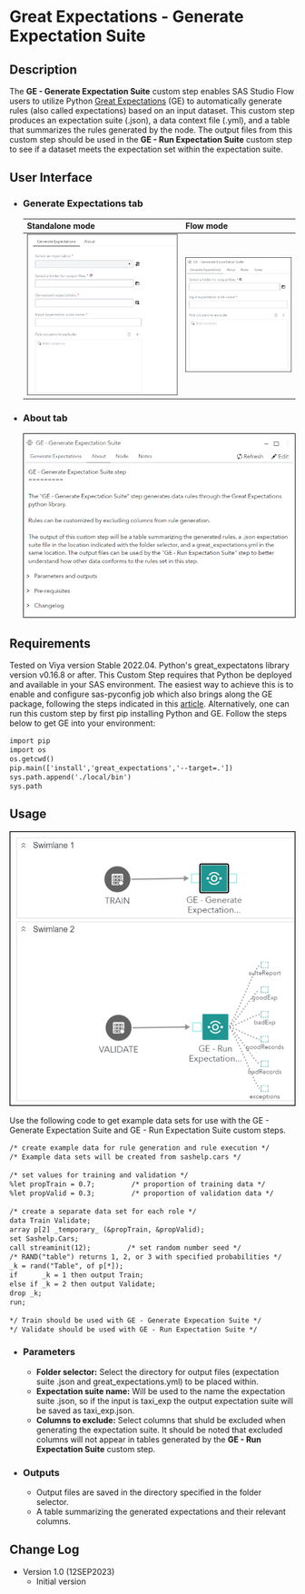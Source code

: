 # Great Expectations - Generate Expectation Suite

## Description

The **GE - Generate Expectation Suite** custom step enables SAS Studio Flow users to utilize Python [Great Expectations](https://greatexpectations.io/) (GE) to automatically generate rules (also called expectations) based on an input dataset. This custom step produces an expectation suite (.json), a data context file (.yml), and a table that summarizes the rules generated by the node. The output files from this custom step should be used in the **GE - Run Expectation Suite** custom step to see if a dataset meets the expectation set within the expectation suite.

## User Interface

* ### Generate Expectations tab ###

   | Standalone mode | Flow mode |
   | --- | --- |                  
   | ![](img/GES_gen_alone.png) | ![](img/GES_gen_flow.png) |

* ### About tab ###

   ![](img/GES_about.png)

## Requirements

Tested on Viya version Stable 2022.04.
Python's great_expectatons library version v0.16.8 or after.
This Custom Step requires that Python be deployed and available in your SAS environment. The easiest way to achieve this is to enable and configure sas-pyconfig job which also brings along the GE package, following the steps indicated in this [article](https://communities.sas.com/t5/SAS-Communities-Library/Using-the-SAS-Configurator-for-Open-Source-to-Build-Python-and-R/ta-p/842310).
Alternatively, one can run this custom step by first pip installing Python and GE. Follow the steps below to get GE into your environment:
```
import pip
import os
os.getcwd()
pip.main(['install','great_expectations','--target=.'])
sys.path.append('./local/bin')
sys.path
```

## Usage

![](img/usage.png)

Use the following code to get example data sets for use with the GE - Generate Expectation Suite and GE - Run Expectation Suite custom steps.

```
/* create example data for rule generation and rule execution */
/* Example data sets will be created from sashelp.cars */

/* set values for training and validation */
%let propTrain = 0.7;         /* proportion of training data */
%let propValid = 0.3;         /* proportion of validation data */

/* create a separate data set for each role */
data Train Validate;
array p[2] _temporary_ (&propTrain, &propValid);
set Sashelp.Cars;
call streaminit(12);         /* set random number seed */
/* RAND("table") returns 1, 2, or 3 with specified probabilities */
_k = rand("Table", of p[*]);
if      _k = 1 then output Train;
else if _k = 2 then output Validate;
drop _k;
run;

*/ Train should be used with GE - Generate Expecation Suite */
*/ Validate should be used with GE - Run Expectation Suite */
``` 

* ### Parameters ###
   * **Folder selector:** Select the directory for output files (expectation suite .json and great_expectations.yml) to be placed within.
   * **Expectation suite name:** Will be used to the name the expectation suite .json, so if the input is taxi_exp the output expectation suite will be saved as taxi_exp.json.
   * **Columns to exclude:** Select columns that shuld be excluded when generating the expectation suite. It should be noted that excluded columns will not appear in tables generated by the **GE - Run Expectation Suite** custom step.
   
* ### Outputs ###
   * Output files are saved in the directory specified in the folder selector.
   * A table summarizing the generated expectations and their relevant columns.
 
## Change Log

* Version 1.0 (12SEP2023) 
    * Initial version

